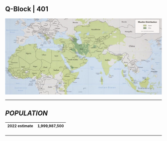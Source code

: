 ## Q-Block | 401

![Alt text](FD156DBB-1ADF-4850-8966-C65566811B56.jpeg)


___

***POPULATION***
--

| <sup> 2022 estimate </sup> | <sup> 1,999,987,500 </sup> |
|---|---|
___

